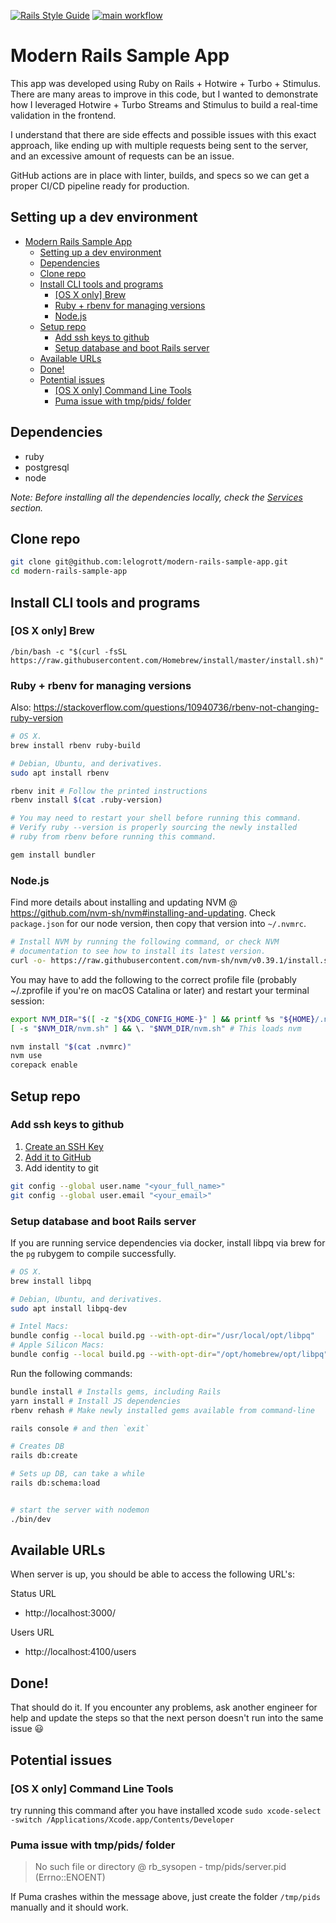 [![Rails Style Guide](https://img.shields.io/badge/code_style-community-brightgreen.svg)](https://rails.rubystyle.guide)
[![main workflow](https://github.com/lelogrott/modern-rails-sample-app/actions/workflows/main.yml/badge.svg)](https://github.com/lelogrott/modern-rails-sample-app/actions/workflows/main.yml)

<a id="modern-rails-sample-app"></a>
# Modern Rails Sample App

This app was developed using Ruby on Rails + Hotwire + Turbo + Stimulus.
There are many areas to improve in this code, but I wanted to demonstrate how I leveraged Hotwire + Turbo Streams and Stimulus to build a real-time validation in the frontend.

I understand that there are side effects and possible issues with this exact approach, like ending up with multiple requests being sent to the server, and an excessive amount of requests can be an issue.

GitHub actions are in place with linter, builds, and specs so we can get a proper CI/CD pipeline ready for production.



## Setting up a dev environment

<!-- MarkdownTOC autolink="true" autoanchor="true" -->

- [Modern Rails Sample App](#modern-rails-sample-app)
  - [Setting up a dev environment](#setting-up-a-dev-environment)
  - [Dependencies](#dependencies)
  - [Clone repo](#clone-repo)
  - [Install CLI tools and programs](#install-cli-tools-and-programs)
    - [\[OS X only\] Brew](#os-x-only-brew)
    - [Ruby + rbenv for managing versions](#ruby--rbenv-for-managing-versions)
    - [Node.js](#nodejs)
  - [Setup repo](#setup-repo)
    - [Add ssh keys to github](#add-ssh-keys-to-github)
    - [Setup database and boot Rails server](#setup-database-and-boot-rails-server)
  - [Available URLs](#available-urls)
  - [Done!](#done)
  - [Potential issues](#potential-issues)
    - [\[OS X only\] Command Line Tools](#os-x-only-command-line-tools)
    - [Puma issue with tmp/pids/ folder](#puma-issue-with-tmppids-folder)

<!-- /MarkdownTOC -->

<a id="dependencies"></a>

## Dependencies

- ruby
- postgresql
- node

_Note: Before installing all the dependencies locally, check the [Services](#dependencies-services) section._

<a id="clone-repo"></a>

## Clone repo

```bash
git clone git@github.com:lelogrott/modern-rails-sample-app.git
cd modern-rails-sample-app
```

<a id="install-cli-tools-and-programs"></a>

## Install CLI tools and programs

<a id="brew"></a>

### [OS X only] Brew

`/bin/bash -c "$(curl -fsSL https://raw.githubusercontent.com/Homebrew/install/master/install.sh)"`

<a id="rbenv--ruby-for-managing-ruby"></a>

### Ruby + rbenv for managing versions

Also: https://stackoverflow.com/questions/10940736/rbenv-not-changing-ruby-version

```bash
# OS X.
brew install rbenv ruby-build

# Debian, Ubuntu, and derivatives.
sudo apt install rbenv

rbenv init # Follow the printed instructions
rbenv install $(cat .ruby-version)

# You may need to restart your shell before running this command.
# Verify ruby --version is properly sourcing the newly installed
# ruby from rbenv before running this command.

gem install bundler
```

<a id="node"></a>

### Node.js

Find more details about installing and updating NVM @ https://github.com/nvm-sh/nvm#installing-and-updating. Check `package.json` for our node version, then copy that version into `~/.nvmrc`.

```bash
# Install NVM by running the following command, or check NVM
# documentation to see how to install its latest version.
curl -o- https://raw.githubusercontent.com/nvm-sh/nvm/v0.39.1/install.sh | bash
```

You may have to add the following to the correct profile file (probably ~/.zprofile if you're on macOS Catalina or later) and restart your terminal session:

```bash
export NVM_DIR="$([ -z "${XDG_CONFIG_HOME-}" ] && printf %s "${HOME}/.nvm" || printf %s "${XDG_CONFIG_HOME}/nvm")"
[ -s "$NVM_DIR/nvm.sh" ] && \. "$NVM_DIR/nvm.sh" # This loads nvm
```

```bash
nvm install "$(cat .nvmrc)"
nvm use
corepack enable
```

<a id="setup-repo"></a>

## Setup repo

<a id="add-ssh-keys-to-github"></a>

### Add ssh keys to github

1. [Create an SSH Key](https://help.github.com/articles/generating-a-new-ssh-key-and-adding-it-to-the-ssh-agent/)
2. [Add it to GitHub](https://help.github.com/articles/adding-a-new-ssh-key-to-your-github-account/)
3. Add identity to git

```bash
git config --global user.name "<your_full_name>"
git config --global user.email "<your_email>"
```

<a id="setup-database-and-boot-rails-server"></a>

### Setup database and boot Rails server

If you are running service dependencies via docker, install libpq via brew for the
`pg` rubygem to compile successfully.

```bash
# OS X.
brew install libpq

# Debian, Ubuntu, and derivatives.
sudo apt install libpq-dev

# Intel Macs:
bundle config --local build.pg --with-opt-dir="/usr/local/opt/libpq"
# Apple Silicon Macs:
bundle config --local build.pg --with-opt-dir="/opt/homebrew/opt/libpq"
```

Run the following commands:

```bash
bundle install # Installs gems, including Rails
yarn install # Install JS dependencies
rbenv rehash # Make newly installed gems available from command-line

rails console # and then `exit`

# Creates DB
rails db:create

# Sets up DB, can take a while
rails db:schema:load


# start the server with nodemon
./bin/dev
```

<a id="available-urls"></a>

## Available URLs

When server is up, you should be able to access the following URL's:

Status URL

- http://localhost:3000/

Users URL

- http://localhost:4100/users


<a id="done"></a>

## Done!

That should do it. If you encounter any problems, ask another engineer for help and update the steps so that the next person doesn't run into the same issue 😃

<a id="potential-issues"></a>

## Potential issues

<a id="command-line-tools"></a>

### [OS X only] Command Line Tools

try running this command after you have installed xcode `sudo xcode-select -switch /Applications/Xcode.app/Contents/Developer`

### Puma issue with tmp/pids/ folder

> No such file or directory @ rb_sysopen - tmp/pids/server.pid (Errno::ENOENT)

If Puma crashes within the message above, just create the folder `/tmp/pids` manually and it should work.

